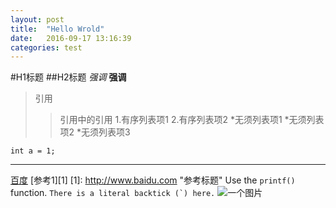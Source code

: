 ```yaml
---
layout: post
title:  "Hello Wrold"
date:   2016-09-17 13:16:39
categories: test
---
```

#H1标题
##H2标题
*强调*
**强调**
>引用
>>引用中的引用
1.有序列表项1
2.有序列表项2
*无须列表项1
*无须列表项2
*无须列表项3

    int a = 1;
- - - - - -
[百度](http://www.baidu.com "BaiDu")
[参考1][1]
[1]: http://www.baidu.com "参考标题"
Use the `printf()` function.
``There is a literal backtick (`) here.``
![一个图片](https://ss0.bdstatic.com/5aV1bjqh_Q23odCf/static/superman/img/logo_top_ca79a146.png "百度logo")
